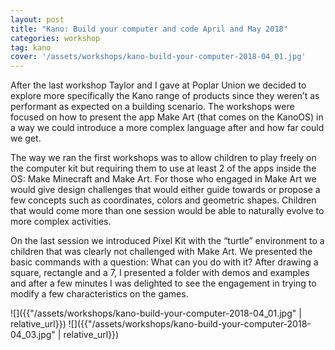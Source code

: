 ```yaml
---
layout: post
title: "Kano: Build your computer and code April and May 2018"
categories: workshop
tag: kano
cover: '/assets/workshops/kano-build-your-computer-2018-04_01.jpg'
---
```


After the last workshop Taylor and I gave at Poplar Union we decided to explore more specifically the Kano range of products since they weren’t as performant as expected on a building scenario. The workshops were focused on how to present the app Make Art (that comes on the KanoOS) in a way we could introduce a more complex language after and how far could we get.

The way we ran the first workshops was to allow children to play freely on the computer kit but requiring them to use at least 2 of the apps inside the OS: Make Minecraft and Make Art. For those who engaged in Make Art we would give design challenges that would either guide towards or propose a few concepts such as coordinates, colors and geometric shapes. Children that would come more than one session would be able to naturally evolve to more complex activities.

On the last session we introduced Pixel Kit with the “turtle” environment to a children that was clearly not challenged with Make Art. We presented the basic commands with a question: What can you do with it? After drawing a square, rectangle and a 7, I presented a folder with demos and examples and after a few minutes I was delighted to see the engagement in trying to modify a few characteristics on the games.

![]({{"/assets/workshops/kano-build-your-computer-2018-04_01.jpg" | relative_url}})
![]({{"/assets/workshops/kano-build-your-computer-2018-04_03.jpg" | relative_url}})
